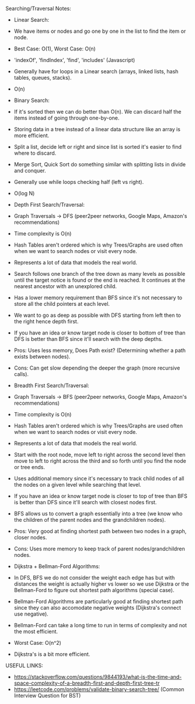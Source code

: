 Searching/Traversal Notes:

- Linear Search:
 - We have items or nodes and go one by one in the list to find the item or node.
 - Best Case: O(1), Worst Case: O(n)
 - 'indexOf', 'findIndex', 'find', 'includes' (Javascript)
 - Generally have for loops in a Linear search (arrays, linked lists, hash tables, queues, stacks).
 - O(n)

- Binary Search:
 - If it's sorted then we can do better than O(n). We can discard half the items instead of going through one-by-one.
 - Storing data in a tree instead of a linear data structure like an array is more efficient.
 - Split a list, decide left or right and since list is sorted it's easier to find where to discard.
 - Merge Sort, Quick Sort do something similar with splitting lists in divide and conquer.
 - Generally use while loops checking half (left vs right).
 - O(log N)

- Depth First Search/Traversal:
 - Graph Traversals -> DFS (peer2peer networks, Google Maps, Amazon's recommendations)
 - Time complexity is O(n)
 - Hash Tables aren't ordered which is why Trees/Graphs are used often when we want to search nodes or visit every node.
 - Represents a lot of data that models the real world.
 - Search follows one branch of the tree down as many levels as possible until the target notice is found or the end is reached.  It continues at the nearest ancestor with an unexplored child.
 - Has a lower memory requirement than BFS since it's not necessary to store all the child pointers at each level.
 - We want to go as deep as possible with DFS starting from left then to the right hence depth first.
 - If you have an idea or know target node is closer to bottom of tree than DFS is better than BFS since it'll search with the deep depths.

 - Pros: Uses less memory, Does Path exist? (Determining whether a path exists between nodes).
 - Cons: Can get slow depending the deeper the graph (more recursive calls).


- Breadth First Search/Traversal:
 - Graph Traversals -> BFS (peer2peer networks, Google Maps, Amazon's recommendations)
 - Time complexity is O(n)
 - Hash Tables aren't ordered which is why Trees/Graphs are used often when we want to search nodes or visit every node.
 - Represents a lot of data that models the real world.
 - Start with the root node, move left to right across the second level then move to left to right across the third and so forth until you find the node or tree ends.
 - Uses additional memory since it's necessary to track child nodes of all the nodes on a given level while searching that level.
 - If you have an idea or know target node is closer to top of tree than BFS is better than DFS since it'll search with closest nodes first.
 - BFS allows us to convert a graph essentially into a tree (we know who the children of the parent nodes and the grandchildren nodes).

 - Pros: Very good at finding shortest path between two nodes in a graph, closer nodes.
 - Cons: Uses more memory to keep track of parent nodes/grandchildren nodes.

- Dijkstra + Bellman-Ford Algorithms:
 - In DFS, BFS we do not consider the weight each edge has but with distances the weight is actually higher vs lower so we use Dijkstra or the Bellman-Ford to figure out shortest path algorithms (special case).
 - Bellman-Ford Algorithms are particularly good at finding shortest path since they can also accomodate negative weights (Dijkstra's connect use negative).
 - Bellman-Ford can take a long time to run in terms of complexity and not the most efficient.
 - Worst Case: O(n^2)
 - Dijkstra's is a bit more efficient.

USEFUL LINKS:

- https://stackoverflow.com/questions/9844193/what-is-the-time-and-space-complexity-of-a-breadth-first-and-depth-first-tree-tr
- https://leetcode.com/problems/validate-binary-search-tree/ (Common Interview Question for BST)